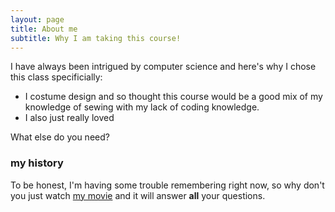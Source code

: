```yaml
---
layout: page
title: About me
subtitle: Why I am taking this course!
---
```


I have always been intrigued by computer science and here's why I chose this class specificially:

- I costume design and so thought this course would be a good mix of my knowledge of sewing with my lack of coding knowledge.
- I also just really loved 

What else do you need?

### my history

To be honest, I'm having some trouble remembering right now, so why don't you just watch [my movie](http://en.wikipedia.org/wiki/The_Princess_Bride_%28film%29) and it will answer **all** your questions.
